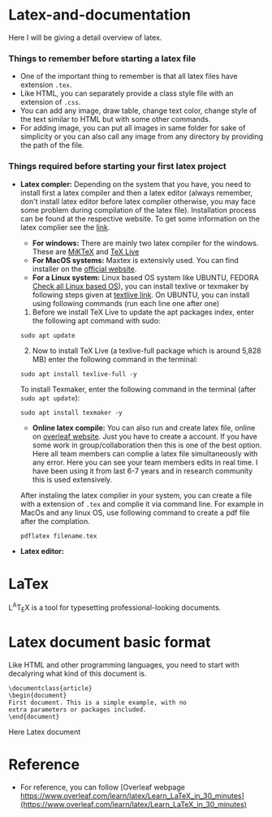 # Latex-and-documentation
Here I will be giving a detail overview of latex. 
### Things to remember before starting a latex file
- One of the important thing to remember is that all latex files have extension `.tex`. 
- Like HTML, you can separately provide a class style file with an extension of `.css`.
- You can add any image, draw table, change text color, change style of the text similar to HTML but with some other commands. 
- For adding image, you can put all images in same folder for sake of simplicity or you can also call any image from any directory by providing the path of the file.

### Things required before starting your first latex project
- **Latex compler:** Depending on the system that you have, you need to install first a latex compiler and then a latex editor (always remember, don't install latex editor before latex complier otherwise, you may face some problem during compilation of the latex file). Installation process can be found at the respective website. To get some information on the latex complier see the [link](https://www.latex-project.org/get/#tex-distributions).

    * **For windows:** There are mainly two latex compiler for the windows. These are [MiKTeX](https://miktex.org/) and [TeX Live](https://tug.org/texlive/windows.html)
    * **For MacOS systems:** Maxtex is extensivly used. You can find installer on the [official website](http://www.tug.org/mactex/).
    * **For a Linux system:** Linux based OS system like UBUNTU, FEDORA [Check all Linux based OS](https://www.stackscale.com/blog/popular-linux-distributions/)), you can install texlive or texmaker by following steps given at [textlive link](https://www.tug.org/texlive/quickinstall.html). On UBUNTU, you can install using following commands (run each line one after one)
    1. Before we install TeX Live to update the apt packages index, enter the following apt command with sudo:
    ```
    sudo apt update
    ```
    2. Now to install TeX Live (a texlive-full package which is around 5,828 MB) enter the following command in the terminal:
    ```
    sudo apt install texlive-full -y
    ```
    To install Texmaker, enter the following command in the terminal (after `sudo apt update`):
    ```
    sudo apt install texmaker -y
    ```
    * **Online latex compile:** You can also run and create latex file, online on [overleaf website](https://www.overleaf.com/). Just you have to create a account. If you have some work in group/collaboration then this is one of the best option. Here all team members can complie a latex file simultaneously 
    with any error. Here you can see your team members edits in real time. I have been using it from last 6-7 years and in research community this is used extensively. 

    After instaling the latex complier in your system, you can create a file with a extension of `.tex` and complie it via command line. For example in MacOs and any linux OS, use following command to create a pdf file after the complation. 
    ```
    pdflatex filename.tex
    ```

- **Latex editor:**
# LaTex
L<sup>A</sup>T<sub>E</sub>X is a tool for typesetting professional-looking documents. 

# Latex document basic format
Like HTML and other programming languages, you need to start with decalyring what kind of this document is. 

```
\documentclass{article}
\begin{document}
First document. This is a simple example, with no 
extra parameters or packages included.
\end{document}
```
Here Latex document 







# Reference

* For reference, you can follow [Overleaf webpage https://www.overleaf.com/learn/latex/Learn_LaTeX_in_30_minutes](https://www.overleaf.com/learn/latex/Learn_LaTeX_in_30_minutes)